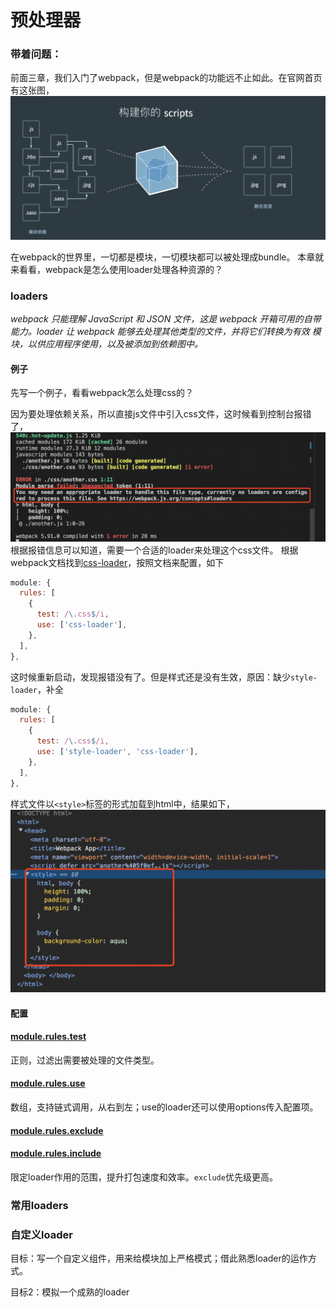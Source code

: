 # 预处理器

### 带着问题：
前面三章，我们入门了webpack，但是webpack的功能远不止如此。在官网首页有这张图，
![Alt text](image-13.png)

在webpack的世界里，一切都是模块，一切模块都可以被处理成bundle。
本章就来看看，webpack是怎么使用loader处理各种资源的？

### loaders

*webpack 只能理解 JavaScript 和 JSON 文件，这是 webpack 开箱可用的自带能力。loader 让 webpack 能够去处理其他类型的文件，并将它们转换为有效 模块，以供应用程序使用，以及被添加到依赖图中。*

#### 例子
先写一个例子，看看webpack怎么处理css的？

因为要处理依赖关系，所以直接js文件中引入css文件，这时候看到控制台报错了，
![Alt text](image-14.png)
根据报错信息可以知道，需要一个合适的loader来处理这个css文件。
根据webpack文档找到[css-loader](https://webpack.docschina.org/loaders/css-loader/#root)，按照文档来配置，如下

```js
module: {
  rules: [
    {
      test: /\.css$/i,
      use: ['css-loader'],
    },
  ],
},
```

这时候重新启动，发现报错没有了。但是样式还是没有生效，原因：缺少`style-loader`，补全

```js
module: {
  rules: [
    {
      test: /\.css$/i,
      use: ['style-loader', 'css-loader'],
    },
  ],
},
```
样式文件以`<style>`标签的形式加载到html中，结果如下，
![Alt text](image-15.png)

#### 配置

#### [module.rules.test](https://webpack.docschina.org/configuration/module/#ruletest)

正则，过滤出需要被处理的文件类型。

#### [module.rules.use](https://webpack.docschina.org/configuration/module/#ruleuse)

数组，支持链式调用，从右到左；use的loader还可以使用options传入配置项。

#### [module.rules.exclude](https://webpack.docschina.org/configuration/module/#ruleexclude)
#### [module.rules.include](https://webpack.docschina.org/configuration/module/#ruleinclude)

限定loader作用的范围，提升打包速度和效率。`exclude`优先级更高。

### 常用loaders

### 自定义loader
目标：写一个自定义组件，用来给模块加上严格模式；借此熟悉loader的运作方式。

目标2：模拟一个成熟的loader


